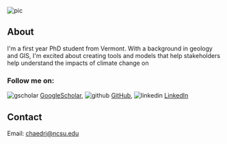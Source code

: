 ![pic](https://chaedri.github.io/images/profile.png)
## About
I'm a first year PhD student from Vermont. With a background in geology and GIS, I'm excited about creating tools and models that help stakeholders help understand the impacts of climate change on 

### Follow me on: 

![gscholar](https://chaedri.github.io/images/googlescholar.png) [GoogleScholar](https://scholar.google.com/citations?user=D3icrc8AAAAJ&hl),  ![github](https://chaedri.github.io/images/octocat.svg) [GitHub](https://github.com/chaedri),  ![linkedin](https://chaedri.github.io/images/linkedin.png) [LinkedIn](https://www.linkedin.com/in/caitlin-haedrich-a43ab061/)

## Contact 

Email: [chaedri@ncsu.edu](chaedri@ncsu.edu) 
